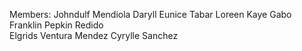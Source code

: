 Members:
Johndulf Mendiola
Daryll Eunice Tabar
Loreen Kaye Gabo
Franklin Pepkin Redido  
Elgrids Ventura Mendez 
Cyrylle Sanchez
